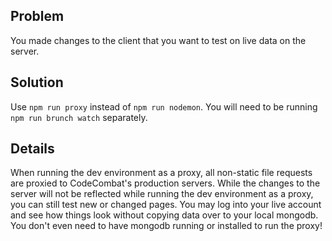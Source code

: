 ## Problem

You made changes to the client that you want to test on live data on the server.

## Solution

Use `npm run proxy` instead of `npm run nodemon`. You will need to be running `npm run brunch watch` separately.

## Details

When running the dev environment as a proxy, all non-static file requests are proxied to CodeCombat's production servers. While the changes to the server will not be reflected while running the dev environment as a proxy, you can still test new or changed pages. You may log into your live account and see how things look without copying data over to your local mongodb. You don't even need to have mongodb running or installed to run the proxy!